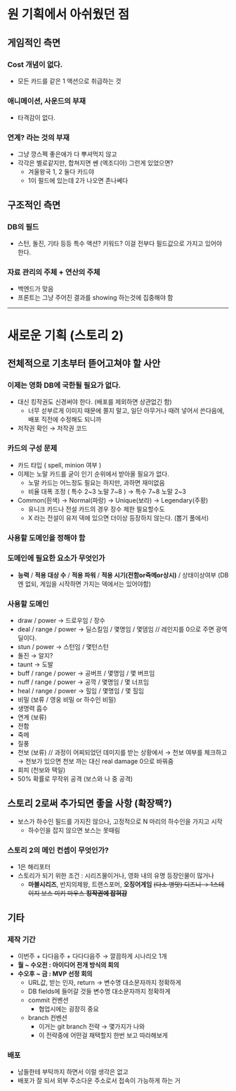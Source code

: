 # 원 기획에서 아쉬웠던 점

## 게임적인 측면

### Cost 개념이 없다.

- 모든 카드를 같은 1 액션으로 취급하는 것

### 애니메이션, 사운드의 부재

- 타격감이 없다.

### 연계? 라는 것의 부재

- 그냥 깡스펙 좋은애가 다 뿌셔먹지 않고
- 각각은 별로같지만, 합쳐지면 쎈 (엑조디아) 그런게 있었으면?
  - 겨울왕국 1, 2 둘다 카드야
  - 1이 필드에 있는데 2가 나오면 존나쎄다

## 구조적인 측면

### DB의 필드

- 스턴, 돌진, 기타 등등 특수 액션? 키워드? 이걸 전부다 필드값으로 가지고 있어야 한다.

### 자료 관리의 주체 + 연산의 주체

- 백엔드가 맞음
- 프론트는 그냥 주어진 결과를 showing 하는것에 집중해야 함

---

# 새로운 기획 (스토리 2)

## 전체적으로 기초부터 뜯어고쳐야 할 사안

### 이제는 영화 DB에 국한될 필요가 없다.

- 대신 킹작권도 신경써야 한다. (배포를 제외하면 상관없긴 함)
  - 너무 섣부르게 이미지 때문에 쫄지 말고, 일단 아무거나 때려 넣어서 쓴다음에, 배포 직전에 수정해도 되니까
- 저작권 확인 → 저작권 코드

### 카드의 구성 문제

- 카드 타입 ( spell, minion 여부 )
- 이제는 노말 카드를 굳이 인기 순위에서 받아올 필요가 없다.
  - 노말 카드는 어느정도 필요는 하지만, 과하면 재미없음
  - 비율 대폭 조정 ( 특수 2~3 노말 7~8 ) → 특수 7~8 노말 2~3
- Common(흰색) → Normal(파랑) → Unique(보라) → Legendary(주황)
  - 유니크 카드나 전설 카드의 경우 장수 제한 필요할수도
  - X 라는 전설이 유저 덱에 있으면 더이상 등장하지 않는다. (뽑기 풀에서)

### 사용할 도메인을 정해야 함

### 도메인에 필요한 요소가 무엇인가

- **능력** / **적용 대상 수** / **적용 파워** / **적용 시기(전함or죽메or상시)** / 상태이상여부 (DB엔 없되, 게임을 시작하면 가지는 덱에서는 있어야함)

### 사용할 도메인

- draw / power → 드로우임 / 장수
- deal / range / power → 딜스킬임 / 몇명임 / 몇뎀임 // 레인지를 0으로 주면 광역딜이다.
- stun / power → 스턴임 / 몇턴스턴
- 돌진 → 알지?
- taunt → 도발
- buff / range / power → 공버프 / 몇명임 / 몇 버프임
- nuff / range / power → 공깍 / 몇명임 / 몇 너프임
- heal / range / power → 힐임 / 몇명임 / 몇 힐임
- 비밀 (보류 / 영웅 비밀 or 하수인 비밀)
- 생명력 흡수
- 연계 (보류)
- 전함
- 죽메
- 질풍
- 천보 (보류) // 과정이 어찌되었던 데미지를 받는 상황에서 → 천보 여부를 체크하고 → 천보가 있으면 천보 까는 대신 real damage 0으로 바꿔줌
- 회피 (천보와 택일)
- 50% 확률로 무작위 공격 (보스와 나 중 공격)

## 스토리 2로써 추가되면 좋을 사항 (확장팩?)

- 보스가 하수인 필드를 가지진 않으나, 고정적으로 N 마리의 하수인을 가지고 시작
  - 하수인을 잡지 않으면 보스는 못때림

### 스토리 2의 메인 컨셉이 무엇인가?

- 1은 해리포터
- 스토리가 되기 위한 조건 : 시리즈물이거나, 영화 내의 유명 등장인물이 많거나
  - **마블시리즈**, 반지의제왕, 트랜스포머, **오징어게임** ~~(다소 병맛) 디즈니 → 1스테이지 보스 미키 마우스 **킹작권에 잡혀감**~~

## 기타

### 제작 기간

- 이번주 + 다다음주 + 다다다음주 → 깔끔하게 시나리오 1개
- **월 ~ 수오전 : 아이디어 전개 방식의 회의**
- **수오후 ~ 금 : MVP 선정 회의**
  - URL값, 받는 인자, return → 변수명 대소문자까지 정확하게
  - DB fields에 들어갈 것들 변수명 대소문자까지 정확하게
  - commit 컨벤션
    - 협업시에는 굉장히 중요
  - branch 컨벤션
    - 이거는 git branch 전략 → 몇가지가 나와
    - 이 전략중에 어떤걸 채택할지 한번 보고 따라해보게

### 배포

- 남들한테 부탁까지 하면서 이럴 생각은 없고
- 배포가 잘 되서 외부 주소다운 주소로서 접속이 가능하게 하는 거

